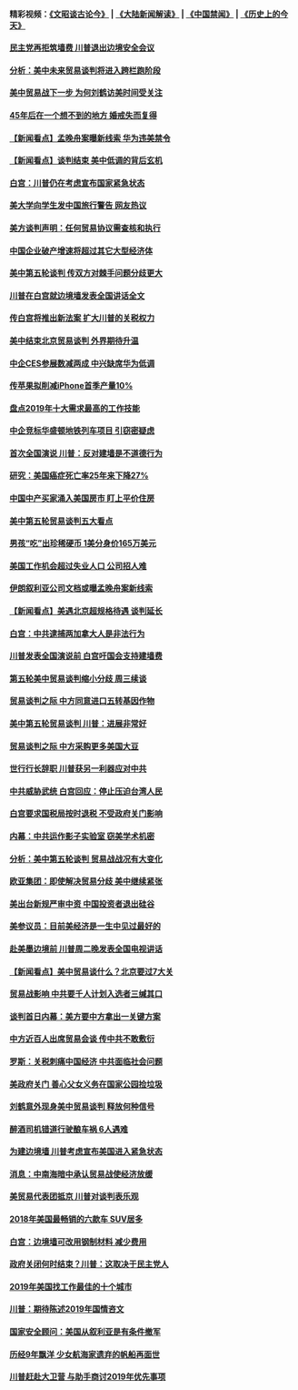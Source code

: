 #### 精彩视频：[《文昭谈古论今》](https://github.com/gfw-breaker/wenzhao/blob/master/README.md?t=01100330) | [《大陆新闻解读》](https://github.com/gfw-breaker/ntdtv-comedy/blob/master/README.md?t=01100330) | [《中国禁闻》](https://github.com/gfw-breaker/ntdtv-news/blob/master/README.md?t=01100330) | [《历史上的今天》](https://github.com/gfw-breaker/today-in-history/blob/master/README.md?t=01100330) 

#### [民主党再拒筑墙费 川普退出边境安全会议](../pages/nsc412/n10964507.md?t=01100330) 

#### [分析：美中未来贸易谈判将进入跨栏跑阶段](../pages/nsc412/n10964449.md?t=01100330) 

#### [美中贸易战下一步 为何刘鹤访美时间受关注](../pages/nsc412/n10964471.md?t=01100330) 

#### [45年后在一个想不到的地方 婚戒失而复得](../pages/nsc412/n10964454.md?t=01100330) 

#### [【新闻看点】孟晚舟案曝新线索 华为违美禁令](../pages/nsc412/n10964307.md?t=01100330) 

#### [【新闻看点】谈判结束 美中低调的背后玄机](../pages/nsc412/n10964036.md?t=01100330) 

#### [白宫：川普仍在考虑宣布国家紧急状态](../pages/nsc412/n10964312.md?t=01100330) 

#### [美大学向学生发中国旅行警告 网友热议](../pages/nsc412/n10964289.md?t=01100330) 

#### [美方谈判声明：任何贸易协议需查核和执行](../pages/nsc412/n10964102.md?t=01100330) 

#### [中国企业破产增速将超过其它大型经济体](../pages/nsc412/n10964069.md?t=01100330) 

#### [美中第五轮谈判 传双方对棘手问题分歧更大](../pages/nsc412/n10964058.md?t=01100330) 

#### [川普在白宫就边境墙发表全国讲话全文](../pages/nsc412/n10964007.md?t=01100330) 

#### [传白宫将推出新法案 扩大川普的关税权力](../pages/nsc412/n10963994.md?t=01100330) 

#### [美中结束北京贸易谈判 外界期待升温](../pages/nsc412/n10962435.md?t=01100330) 

#### [中企CES参展数减两成 中兴缺席华为低调](../pages/nsc412/n10962287.md?t=01100330) 

#### [传苹果拟削减iPhone首季产量10%](../pages/nsc412/n10963240.md?t=01100330) 

#### [盘点2019年十大需求最高的工作技能](../pages/nsc412/n10962606.md?t=01100330) 

#### [中企竞标华盛顿地铁列车项目 引窃密疑虑](../pages/nsc412/n10962276.md?t=01100330) 

#### [首次全国演说 川普：反对建墙是不道德行为](../pages/nsc412/n10962709.md?t=01100330) 

#### [研究：美国癌症死亡率25年来下降27%](../pages/nsc412/n10962370.md?t=01100330) 

#### [中国中产买家涌入美国房市 盯上平价住房](../pages/nsc412/n10962309.md?t=01100330) 

#### [美中第五轮贸易谈判五大看点](../pages/nsc412/n10962359.md?t=01100330) 

#### [男孩“吃”出珍稀硬币 1美分身价165万美元](../pages/nsc412/n10962277.md?t=01100330) 

#### [美国工作机会超过失业人口 公司招人难](../pages/nsc412/n10962132.md?t=01100330) 

#### [伊朗叙利亚公司文档或曝孟晚舟案新线索](../pages/nsc412/n10962067.md?t=01100330) 

#### [【新闻看点】美遇北京超规格待遇 谈判延长](../pages/nsc412/n10961905.md?t=01100330) 

#### [白宫：中共逮捕两加拿大人是非法行为](../pages/nsc412/n10962084.md?t=01100330) 

#### [川普发表全国演说前 白宫吁国会支持建墙费](../pages/nsc412/n10962064.md?t=01100330) 

#### [第五轮美中贸易谈判缩小分歧 周三续谈](../pages/nsc412/n10961892.md?t=01100330) 

#### [贸易谈判之际 中方同意进口五转基因作物](../pages/nsc412/n10961808.md?t=01100330) 

#### [美中第五轮贸易谈判 川普：进展非常好](../pages/nsc412/n10961683.md?t=01100330) 

#### [贸易谈判之际 中方采购更多美国大豆](../pages/nsc412/n10961107.md?t=01100330) 

#### [世行行长辞职 川普获另一利器应对中共](../pages/nsc412/n10961551.md?t=01100330) 

#### [中共威胁武统 白宫回应：停止压迫台湾人民](../pages/nsc412/n10961171.md?t=01100330) 

#### [白宫要求国税局按时退税 不受政府关门影响](../pages/nsc412/n10960626.md?t=01100330) 

#### [内幕：中共运作影子实验室 窃美学术机密](../pages/nsc412/n10960558.md?t=01100330) 

#### [分析：美中第五轮谈判 贸易战战况有大变化](../pages/nsc412/n10960121.md?t=01100330) 

#### [欧亚集团：即使解决贸易分歧 美中继续紧张](../pages/nsc412/n10960173.md?t=01100330) 

#### [美出台新规严审中资 中国投资者退出硅谷](../pages/nsc412/n10960181.md?t=01100330) 

#### [美参议员：目前美经济是一生中见过最好的](../pages/nsc412/n10960085.md?t=01100330) 

#### [赴美墨边境前 川普周二晚发表全国电视讲话](../pages/nsc412/n10960029.md?t=01100330) 

#### [【新闻看点】美中贸易谈什么？北京要过7大关](../pages/nsc412/n10959840.md?t=01100330) 

#### [贸易战影响 中共要千人计划入选者三缄其口](../pages/nsc412/n10959988.md?t=01100330) 

#### [谈判首日内幕：美方要中方拿出一关键方案](../pages/nsc412/n10959854.md?t=01100330) 

#### [中方近百人出席贸易会谈 传中共不敢敷衍](../pages/nsc412/n10959798.md?t=01100330) 

#### [罗斯：关税刺痛中国经济 中共面临社会问题](../pages/nsc412/n10959690.md?t=01100330) 

#### [美政府关门 善心父女义务在国家公园捡垃圾](../pages/nsc412/n10959577.md?t=01100330) 

#### [刘鹤意外现身美中贸易谈判 释放何种信号](../pages/nsc412/n10959526.md?t=01100330) 

#### [醉酒司机错道行驶酿车祸 6人遇难](../pages/nsc412/n10959370.md?t=01100330) 

#### [为建边境墙 川普考虑宣布美国进入紧急状态](../pages/nsc412/n10958507.md?t=01100330) 

#### [消息：中南海暗中承认贸易战使经济放缓](../pages/nsc412/n10958245.md?t=01100330) 

#### [美贸易代表团抵京 川普对谈判表乐观](../pages/nsc412/n10957808.md?t=01100330) 

#### [2018年美国最畅销的六款车 SUV居多](../pages/nsc412/n10953937.md?t=01100330) 

#### [白宫：边境墙可改用钢制材料 减少费用](../pages/nsc412/n10957898.md?t=01100330) 

#### [政府关闭何时结束？川普：这取决于民主党人](../pages/nsc412/n10957915.md?t=01100330) 

#### [2019年美国找工作最佳的十个城市](../pages/nsc412/n10956523.md?t=01100330) 

#### [川普：期待陈述2019年国情咨文](../pages/nsc412/n10957830.md?t=01100330) 

#### [国家安全顾问：美国从叙利亚是有条件撤军](../pages/nsc412/n10957696.md?t=01100330) 

#### [历经9年飘洋 少女航海家遗弃的帆船再面世](../pages/nsc412/n10957460.md?t=01100330) 

#### [川普赶赴大卫营 与助手商讨2019年优先事项](../pages/nsc412/n10957376.md?t=01100330) 

